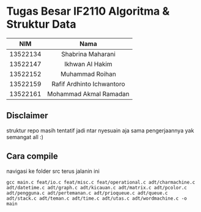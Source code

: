 # Tugas Besar IF2110 Algoritma & Struktur Data

| NIM | Nama |
| :---: | :---: |
| 13522134 | Shabrina Maharani |
| 13522147 | Ikhwan Al Hakim |
| 13522152 | Muhammad Roihan |
| 13522159 | Rafif Ardhinto Ichwantoro |
| 13522161 | Mohammad Akmal Ramadan |

## Disclaimer

struktur repo masih tentatif jadi ntar nyesuain aja sama pengerjaannya yak semangat all :)

## Cara compile
navigasi ke folder src terus jalanin ini

`gcc main.c feat/io.c feat/misc.c feat/operational.c adt/charmachine.c adt/datetime.c adt/graph.c adt/kicauan.c adt/matrix.c adt/pcolor.c adt/pengguna.c adt/pertemanan.c adt/prioqueue.c adt/queue.c adt/stack.c adt/teman.c adt/time.c adt/utas.c adt/wordmachine.c -o main`
